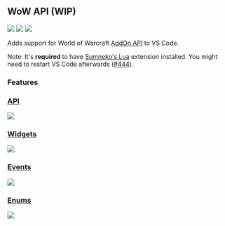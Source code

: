 ## WoW API (WIP)
[![](https://img.shields.io/github/license/Ketho/vscode-wow-api)](https://opensource.org/licenses/MIT)
[![](https://img.shields.io/github/v/release/Ketho/vscode-wow-api)](https://github.com/Ketho/vscode-wow-api/releases)
[![](https://img.shields.io/badge/wow-9.0.2-yellow)](https://github.com/Gethe/wow-ui-source/tree/9.0.2)

Adds support for World of Warcraft [AddOn API](https://wow.gamepedia.com/World_of_Warcraft_API) to VS Code.

Note: It's **required** to have [Sumneko's Lua](https://marketplace.visualstudio.com/items?itemName=sumneko.lua) extension installed. You might need to restart VS Code afterwards ([#444](https://github.com/sumneko/lua-language-server/issues/444)).

### Features
### [API](https://github.com/Gethe/wow-ui-source/tree/live/AddOns/Blizzard_APIDocumentation)
![](https://github.com/Ketho/vscode-wow-api/raw/master/img/api.gif)

### [Widgets](https://wow.gamepedia.com/Widget_API)
![](https://github.com/Ketho/vscode-wow-api/raw/master/img/widget.gif)

### [Events](https://wow.gamepedia.com/Events)
![](https://github.com/Ketho/vscode-wow-api/raw/master/img/event.gif)

### [Enums](https://github.com/Ketho/BlizzardInterfaceResources/blob/live/Resources/LuaEnum.lua)
![](https://github.com/Ketho/vscode-wow-api/raw/master/img/enum.gif)
